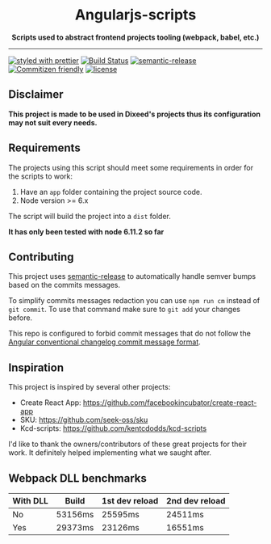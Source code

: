 <div align="center">
  <h1>Angularjs-scripts</h1>

  <strong>Scripts used to abstract frontend projects tooling (webpack, babel, etc.)</strong>

</div>

<hr>

[![styled with prettier](https://img.shields.io/badge/styled_with-prettier-ff69b4.svg)](https://github.com/prettier/prettier)
[![Build Status](https://travis-ci.org/dixeed/angularjs-scripts.svg?branch=master)](https://travis-ci.org/dixeed/angularjs-scripts)
[![semantic-release](https://img.shields.io/badge/%20%20%F0%9F%93%A6%F0%9F%9A%80-semantic--release-e10079.svg)](https://github.com/semantic-release/semantic-release)
[![Commitizen friendly](https://img.shields.io/badge/commitizen-friendly-brightgreen.svg)](http://commitizen.github.io/cz-cli/)
[![license](https://img.shields.io/github/license/mashape/apistatus.svg)](https://opensource.org/licenses/MIT)


## Disclaimer
**This project is made to be used in Dixeed's projects thus its configuration may not suit every needs.**

## Requirements
The projects using this script should meet some requirements in order for the scripts to work:

1. Have an `app` folder containing the project source code.
2. Node version >= 6.x

The script will build the project into a `dist` folder.

**It has only been tested with node 6.11.2 so far**

## Contributing
This project uses [semantic-release](https://github.com/semantic-release/semantic-release) to automatically handle semver bumps based on the commits messages.

To simplify commits messages redaction you can use `npm run cm` instead of `git commit`. To use that command make sure to `git add` your changes before.

This repo is configured to forbid commit messages that do not follow the [Angular conventional changelog commit message format](https://github.com/angular/angular.js/blob/master/CONTRIBUTING.md#commit).

## Inspiration
This project is inspired by several other projects:
* Create React App: https://github.com/facebookincubator/create-react-app
* SKU: https://github.com/seek-oss/sku
* Kcd-scripts: https://github.com/kentcdodds/kcd-scripts

I'd like to thank the owners/contributors of these great projects for their work. It definitely helped implementing what we saught after.

## Webpack DLL benchmarks
| With DLL | Build | 1st dev reload | 2nd dev reload |
| -------- | ----- | -------------- | -------------- |
| No | 53156ms | 25595ms | 24511ms |
| Yes | 29373ms | 23126ms | 16551ms |
